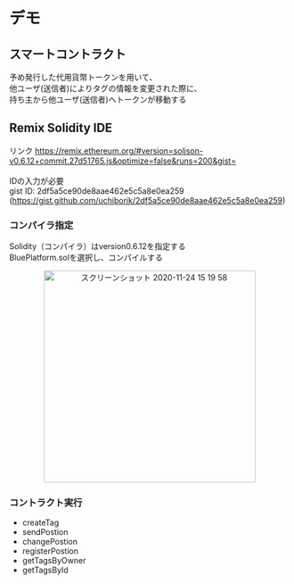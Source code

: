 # デモ
## スマートコントラクト

予め発行した代用貨幣トークンを用いて、</br>
他ユーザ(送信者)によりタグの情報を変更された際に、</br>
持ち主から他ユーザ(送信者)へトークンが移動する

## Remix Solidity IDE
リンク
https://remix.ethereum.org/#version=soljson-v0.6.12+commit.27d51765.js&optimize=false&runs=200&gist= </br></br>
IDの入力が必要 </br>
gist ID: 2df5a5ce90de8aae462e5c5a8e0ea259 </br>
(https://gist.github.com/uchiborik/2df5a5ce90de8aae462e5c5a8e0ea259)

### コンパイラ指定
Solidity（コンパイラ）はversion0.6.12を指定する</br>
BluePlatform.solを選択し、コンパイルする

<div align="center">
<img width="380" alt="スクリーンショット 2020-11-24 15 19 58" src="https://user-images.githubusercontent.com/26053360/100056319-d500ad80-2e68-11eb-9fb5-5952646a840b.png"> 
</div>


### コントラクト実行
- createTag
- sendPostion
- changePostion
- registerPostion
- getTagsByOwner
- getTagsById
